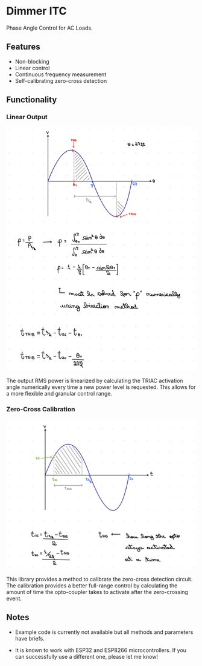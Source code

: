# Dimmer ITC

Phase Angle Control for AC Loads.

## Features

- Non-blocking
- Linear control
- Continuous frequency measurement
- Self-calibrating zero-cross detection

## Functionality

### Linear Output

![Triac_Activation](assets/Triac_Activation.png)

The output RMS power is linearized by calculating the TRIAC activation angle numerically every time a new power level is requested. This allows for a more flexible and granular control range.

### Zero-Cross Calibration

![Zero-Cross](assets/Zero-Cross.png)

This library provides a method to calibrate the zero-cross detection circuit. The calibration provides a better full-range control by calculating the amount of time the opto-coupler takes to activate after the zero-crossing event.



## Notes 

- Example code is currently not available but all methods and parameters have briefs.

- It is known to work with ESP32 and ESP8266 microcontrollers. If you can successfully use a different one, please let me know!
